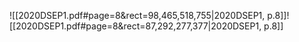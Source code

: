 ![[2020DSEP1.pdf#page=8&rect=98,465,518,755|2020DSEP1, p.8]]![[2020DSEP1.pdf#page=8&rect=87,292,277,377|2020DSEP1, p.8]]